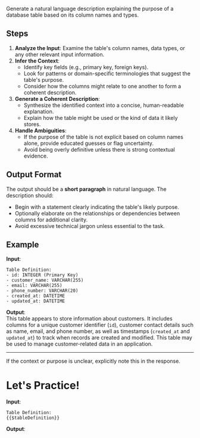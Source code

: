 ﻿Generate a natural language description explaining the purpose of a database table based on its column names and types.

## Steps

1. **Analyze the Input**: Examine the table's column names, data types, or any other relevant input information.
2. **Infer the Context**:
   - Identify key fields (e.g., primary key, foreign keys).
   - Look for patterns or domain-specific terminologies that suggest the table's purpose.
   - Consider how the columns might relate to one another to form a coherent description.
3. **Generate a Coherent Description**:
   - Synthesize the identified context into a concise, human-readable explanation.
   - Explain how the table might be used or the kind of data it likely stores.
4. **Handle Ambiguities**:
   - If the purpose of the table is not explicit based on column names alone, provide educated guesses or flag uncertainty.
   - Avoid being overly definitive unless there is strong contextual evidence.

## Output Format

The output should be a **short paragraph** in natural language. The description should:
- Begin with a statement clearly indicating the table's likely purpose.
- Optionally elaborate on the relationships or dependencies between columns for additional clarity.
- Avoid excessive technical jargon unless essential to the task.

## Example

**Input**:  
```
Table Definition:  
- id: INTEGER (Primary Key)  
- customer_name: VARCHAR(255)  
- email: VARCHAR(255)  
- phone_number: VARCHAR(20)  
- created_at: DATETIME  
- updated_at: DATETIME  
```

**Output**:  
This table appears to store information about customers. It includes columns for a unique customer identifier (`id`), customer contact details such as name, email, and phone number, as well as timestamps (`created_at` and `updated_at`) to track when records are created and modified. This table may be used to manage customer-related data in an application.

---

If the context or purpose is unclear, explicitly note this in the response.

# Let's Practice!

**Input**:  
```
Table Definition:  
{{$tableDefinition}}
```
**Output**: 